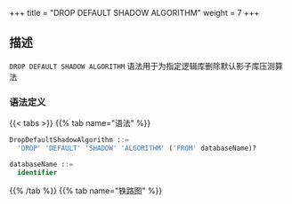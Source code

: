 +++
title = "DROP DEFAULT SHADOW ALGORITHM"
weight = 7
+++

## 描述

`DROP DEFAULT SHADOW ALGORITHM` 语法用于为指定逻辑库删除默认影子库压测算法

### 语法定义

{{< tabs >}}
{{% tab name="语法" %}}
```sql
DropDefaultShadowAlgorithm ::=
  'DROP' 'DEFAULT' 'SHADOW' 'ALGORITHM' ('FROM' databaseName)?

databaseName ::=
  identifier
```
{{% /tab %}}
{{% tab name="铁路图" %}}
<iframe frameborder="0" name="diagram" id="diagram" width="100%" height="100%"></iframe>
{{% /tab %}}
{{< /tabs >}}

### 补充说明

- 未指定 `databaseName` 时，默认是当前使用的 `DATABASE`。 如果也未使用 `DATABASE` 则会提示 `No database selected`。

### 示例

- 为指定数据库删除默认影子库压测算法

```sql
DROP DEFAULT SHADOW ALGORITHM FROM shadow_db;
```

- 为当前数据库删除默认影子库压测算法

```sql
DROP DEFAULT SHADOW ALGORITHM;
```

### 保留字

`DROP`、`DEFAULT`、`SHADOW`、`ALGORITHM`、`FROM`

### 相关链接

- [保留字](/cn/user-manual/shardingsphere-proxy/distsql/syntax/reserved-word/)